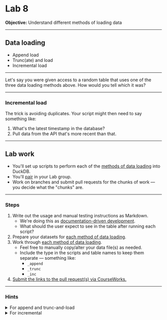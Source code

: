 # Lab 8

**Objective:** Understand different methods of loading data

---

## Data loading

- Append load
- Trunc(ate) and load
- Incremental load

---

Let's say you were given access to a random table that uses one of the three data loading methods above. How would you tell which it was?

---

### Incremental load

The trick is avoiding duplicates. Your script might then need to say something like:

1. What's the latest timestamp in the database?
1. Pull data from the API that's more recent than that.

---

## Lab work

- You'll set up scripts to perform each of the [methods of data loading](#data-loading) into DuckDB.
- You'll [pair](../docs/pairing.md) in your Lab group.
- Work on branches and submit pull requests for the chunks of work — you decide what the "chunks" are.

---

### Steps

1. Write out the usage and manual testing instructions as Markdown.
   - We're doing this as [documentation-driven development](https://gist.github.com/zsup/9434452).
   - What should the user expect to see in the table after running each script?
1. Prepare your datasets for [each method of data loading](#data-loading).
1. Work through [each method of data loading](#data-loading).
   - Feel free to manually copy/alter your data file(s) as needed.
   - Include the type in the scripts and table names to keep them separate — something like:
     - `_append`
     - `_trunc`
     - `_inc`
1. [Submit the links to the pull request(s) via CourseWorks.](https://courseworks2.columbia.edu/courses/210480/assignments)

---

### Hints

<details>
  <summary>For append and trunc-and-load</summary>
  <ul>
    <li>Make a copy of your data file and adjust the values manually.</li>
    <li>Use dates as part of the filenames to separate them.</li>
    <li>The table should look the same after each time you run the script.</li>
  </ul>
</details>

<details>
  <summary>For incremental</summary>
  <ul>
    <li>You'll want to split your data files into overlapping chunks.</li>
    <li>Your script will need to know what data has been loaded in order to avoid re-inserting existing data.</li>
    <li>A Python script may be easier than a SQL one.</li>
  </ul>
</details>
